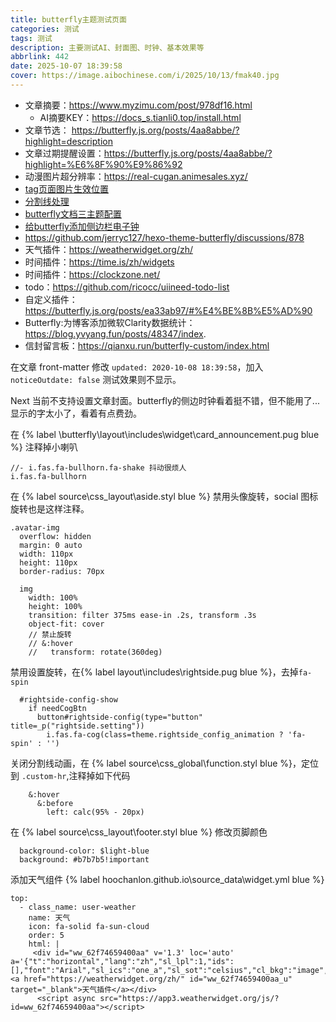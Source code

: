 ```yaml
---
title: butterfly主题测试页面
categories: 测试
tags: 测试
description: 主要测试AI、封面图、时钟、基本效果等
abbrlink: 442
date: 2025-10-07 18:39:58
cover: https://image.aibochinese.com/i/2025/10/13/fmak40.jpg
---
```


<!-- https://rpgamer.com/wp-content/uploads/2022/08/persona-heroes-image.jpg -->
<!-- https://tu.zbhz.org/i/2025/10/09/114ak04.jpg -->

* 文章摘要：https://www.myzimu.com/post/978df16.html
  * AI摘要KEY：https://docs_s.tianli0.top/install.html
* 文章节选： https://butterfly.js.org/posts/4aa8abbe/?highlight=description
* 文章过期提醒设置：https://butterfly.js.org/posts/4aa8abbe/?highlight=%E6%8F%90%E9%86%92
* 动漫图片超分辨率：https://real-cugan.animesales.xyz/
* [tag页面图片生效位置](https://github.com/jerryc127/hexo-theme-butterfly/issues/1023)
* [分割线处理](https://luoyuy.top/posts/5c76ad4123cd/)
* [butterfly文档三主题配置](https://butterfly.js.org/posts/4aa8abbe/)
* [给butterfly添加侧边栏电子钟](https://blog.anheyu.com/posts/fc18.html)
* https://github.com/jerryc127/hexo-theme-butterfly/discussions/878
* 天气插件：https://weatherwidget.org/zh/
* 时间插件：https://time.is/zh/widgets
* 时间插件：https://clockzone.net/
* todo：https://github.com/ricocc/uiineed-todo-list
* 自定义插件：https://butterfly.js.org/posts/ea33ab97/#%E4%BE%8B%E5%AD%90
* Butterfly:为博客添加微软Clarity数据统计：https://blog.yvyang.fun/posts/48347/index.
* 信封留言板：https://qianxu.run/butterfly-custom/index.html


在文章 front-matter 修改 `updated: 2020-10-08 18:39:58`，加入 `noticeOutdate: false` 测试效果则不显示。


Next 当前不支持设置文章封面。butterfly的侧边时钟看着挺不错，但不能用了...显示的字太小了，看着有点费劲。

在 {% label \butterfly\layout\includes\widget\card_announcement.pug blue %}  注释掉小喇叭


```pug
//- i.fas.fa-bullhorn.fa-shake 抖动很烦人
i.fas.fa-bullhorn 
```

 在 {% label source\css\_layout\aside.styl blue %} 禁用头像旋转，social 图标旋转也是这样注释。

```styl
.avatar-img
  overflow: hidden
  margin: 0 auto
  width: 110px
  height: 110px
  border-radius: 70px

  img
    width: 100%
    height: 100%
    transition: filter 375ms ease-in .2s, transform .3s
    object-fit: cover
    // 禁止旋转
    // &:hover
    //   transform: rotate(360deg)
```

禁用设置旋转，在{% label layout\includes\rightside.pug blue %}，去掉`fa-spin`

```pug
  #rightside-config-show
    if needCogBtn
      button#rightside-config(type="button" title=_p("rightside.setting"))
        i.fas.fa-cog(class=theme.rightside_config_animation ? 'fa-spin' : '')
```

关闭分割线动画，在 {% label source\css\_global\function.styl blue %}，定位到 `.custom-hr`,注释掉如下代码

```styl
    &:hover
      &:before
        left: calc(95% - 20px)
```

 在 {% label source\css\_layout\footer.styl  blue %} 修改页脚颜色

```styl
  background-color: $light-blue
  background: #b7b7b5!important
```

添加天气组件 {% label hoochanlon.github.io\source\_data\widget.yml  blue %}

```
top:
  - class_name: user-weather
    name: 天气
    icon: fa-solid fa-sun-cloud
    order: 5
    html: |
     <div id="ww_62f74659400aa" v='1.3' loc='auto' a='{"t":"horizontal","lang":"zh","sl_lpl":1,"ids":[],"font":"Arial","sl_ics":"one_a","sl_sot":"celsius","cl_bkg":"image","cl_font":"#FFFFFF","cl_cloud":"#FFFFFF","cl_persp":"#81D4FA","cl_sun":"#FFC107","cl_moon":"#FFC107","cl_thund":"#FF5722"}'><a href="https://weatherwidget.org/zh/" id="ww_62f74659400aa_u" target="_blank">天气插件</a></div>
      <script async src="https://app3.weatherwidget.org/js/?id=ww_62f74659400aa"></script>
```